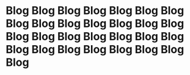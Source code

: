# Blog Blog Blog Blog Blog Blog Blog Blog Blog Blog Blog Blog Blog Blog Blog Blog Blog Blog Blog Blog Blog Blog Blog Blog Blog Blog Blog Blog Blog
